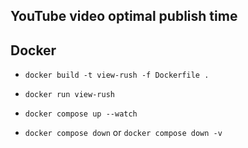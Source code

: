 ## YouTube video optimal publish time

 
## Docker

- `docker build -t view-rush -f Dockerfile .`
- `docker run view-rush `

- `docker compose up --watch`
- `docker compose down` or `docker compose down -v`